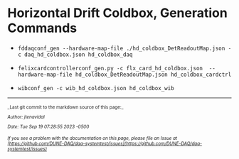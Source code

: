 # Horizontal Drift Coldbox, Generation Commands


* `fddaqconf_gen --hardware-map-file ./hd_coldbox_DetReadoutMap.json -c daq_hd_coldbox.json hd_coldbox_daq`

* `felixcardcontrollerconf_gen.py -c flx_card_hd_coldbox.json  --hardware-map-file hd_coldbox_DetReadoutMap.json hd_coldbox_cardctrl`

* `wibconf_gen -c wib_hd_coldbox.json hd_coldbox_wib`





-----

<font size="1">
_Last git commit to the markdown source of this page:_


_Author: jtenavidal_

_Date: Tue Sep 19 07:28:55 2023 -0500_

_If you see a problem with the documentation on this page, please file an Issue at [https://github.com/DUNE-DAQ/daq-systemtest/issues](https://github.com/DUNE-DAQ/daq-systemtest/issues)_
</font>
